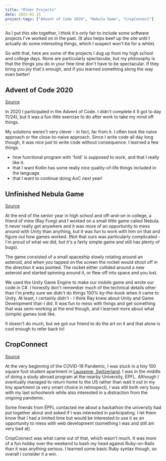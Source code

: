 ```yaml
---
title: "Older Projects"
date: 2022-01-15
project-tags: ["Advent of Code 2020", "Nebula Game", "CropConnect"]
---
```


As I put this site together, I think it's only fair to include some software projects I've worked on in the past. (It also helps beef up the site until I actually do some interesting things, which I suspect won't be for a while).

So with that, here are some of the projects I dug up from my high school and college days. None are particularly spectacular, but my philosophy is that the things you do in your free time don't have to be spectacular. If they bring you joy that's enough, and if you learned something along the way even better!

## Advent of Code 2020
[Source](https://github.com/simon-duchastel/advent-of-code-2020)

In 2020 I participated in the Advent of Code. I didn't complete it (I got to day 11/24), but it was a fun little exercise to do after work to take my mind off things.

My solutions weren't very clever - in fact, far from it. I often took the naive approach or the close-to-naive approach. Since I write code all day long though, it was nice just to write code without consequence. I learned a few things:
- how functional program with 'fold' is supposed to work, and that I really like it.
- that I want Kotlin has some really nice quality-of-life things included in the language.
- that I want to continue doing AoC next year!

## Unfinished Nebula Game
[Source](https://github.com/ray-fung/Nebula)

At the end of the senior year in high school and off-and-on in college, a friend of mine (Ray Fung) and I worked on a small little game called Nebula. It never really got anywhere and it was more of an opportunity to mess around with Unity than anything, but it was fun to work with him on that and figure out how games worked. (Not that ours was particularly complicated - I'm proud of what we did, but it's a fairly simple game and still has plenty of bugs).

The game consisted of a small spaceship slowly rotating around an asteroid, and when you tapped on the screen the rocket would shoot off in the direction it was pointed. The rocket either collided around a new asteroid and started spinning around it, or flew off into space and you lost.

We used the Unity Game Engine to make our mobile game and wrote our code in C#. I honestly don't remember much of the technical details other than I'm pretty sure we didn't do things 100% by-the-book when it came to Unity. At least, I certainly didn't - I think Ray knew about Unity and Game Development than I did. It was fun to mess with things and get something that was semi-working at the end though, and I learned more about what (simple) games look like.

It doesn't do much, but we got our friend to do the art on it and that alone is cool enough to refer back to!

## CropConnect
[Source](https://github.com/simon-duchastel/cropconnect)

At the very beginning of the COVID-19 Pandemic, I was stuck in a tiny 100 square foot student apartment in [Lausanne, Switzerland](https://en.wikipedia.org/wiki/Lausanne). I was in the middle of doing a study abroad program at the nearby University, ÉPFL. Although I eventually managed to return home to the US rather than wait it out in my tiny apartment (a very smart choice in retrospect), I was still both very busy with my last schoolwork while also interested in a distraction from the ongoing pandemic.

Some friends from ÉPFL contacted me about a hackathon the university had put together about and asked if I was interested in participating. I let them know that I had a limited time but would be interested to use it as an opportunity to mess with web development (something I was and still am very bad at).

CropConnect was what came out of that, which wasn't much. It was more of a fun hobby over the weekend to bash my head against Ruby-on-Rails than it was anything serious. I learned some basic Ruby syntax though, so overall I consider it a win.